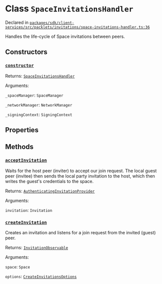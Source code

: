 # Class `SpaceInvitationsHandler`
Declared in [`packages/sdk/client-services/src/packlets/invitations/space-invitations-handler.ts:36`](https://github.com/dxos/protocols/blob/main/packages/sdk/client-services/src/packlets/invitations/space-invitations-handler.ts#L36)


Handles the life-cycle of Space invitations between peers.

## Constructors
### [`constructor`](https://github.com/dxos/protocols/blob/main/packages/sdk/client-services/src/packlets/invitations/space-invitations-handler.ts#L37)


Returns: [`SpaceInvitationsHandler`](/api/@dxos/client-services/classes/SpaceInvitationsHandler)

Arguments: 

`_spaceManager`: `SpaceManager`

`_networkManager`: `NetworkManager`

`_signingContext`: `SigningContext`

## Properties


## Methods
### [`acceptInvitation`](https://github.com/dxos/protocols/blob/main/packages/sdk/client-services/src/packlets/invitations/space-invitations-handler.ts#L172)


Waits for the host peer (inviter) to accept our join request.
The local guest peer (invitee) then sends the local party invitation to the host,
which then writes the guest's credentials to the space.

Returns: [`AuthenticatingInvitationProvider`](/api/@dxos/client-services/classes/AuthenticatingInvitationProvider)

Arguments: 

`invitation`: `Invitation`
### [`createInvitation`](https://github.com/dxos/protocols/blob/main/packages/sdk/client-services/src/packlets/invitations/space-invitations-handler.ts#L46)


Creates an invitation and listens for a join request from the invited (guest) peer.

Returns: [`InvitationObservable`](/api/@dxos/client-services/interfaces/InvitationObservable)

Arguments: 

`space`: `Space`

`options`: [`CreateInvitationsOptions`](/api/@dxos/client-services/types/CreateInvitationsOptions)